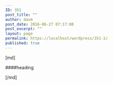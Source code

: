```yaml
---
ID: 351
post_title: ""
author: davm
post_date: 2016-06-27 07:17:00
post_excerpt: ""
layout: page
permalink: https://localhost/wordpress/351-2/
published: true
---
```

[md]

####heading

[/md]